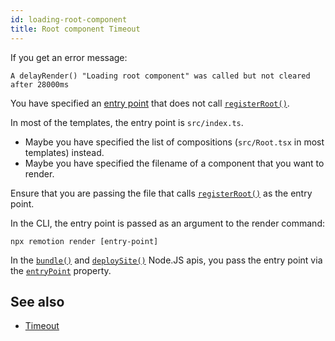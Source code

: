 ```yaml
---
id: loading-root-component
title: Root component Timeout
---
```


If you get an error message:

```
A delayRender() "Loading root component" was called but not cleared after 28000ms
```

You have specified an [entry point](/docs/terminology#entry-point) that does not call [`registerRoot()`](/docs/register-root).

In most of the templates, the entry point is `src/index.ts`.

- Maybe you have specified the list of compositions (`src/Root.tsx` in most templates) instead.
- Maybe you have specified the filename of a component that you want to render.

Ensure that you are passing the file that calls [`registerRoot()`](/docs/register-root) as the entry point.

In the CLI, the entry point is passed as an argument to the render command:

```
npx remotion render [entry-point]
```

In the [`bundle()`](/docs/bundle) and [`deploySite()`](/docs/lambda/deploysite) Node.JS apis, you pass the entry point via the [`entryPoint`](/docs/terminology#entry-point) property.

## See also

- [Timeout](/docs/timeout)
